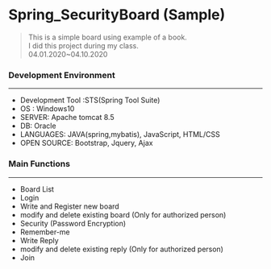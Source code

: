 # Spring_SecurityBoard (Sample)
> This is a simple board using example of a book.      
> I did this project during my class.    
>04.01.2020~04.10.2020     
### Development Environment  
***
* Development Tool :STS(Spring Tool Suite)
* OS : Windows10
* SERVER: Apache tomcat 8.5
* DB: Oracle
* LANGUAGES: JAVA(spring,mybatis), JavaScript, HTML/CSS
* OPEN SOURCE: Bootstrap, Jquery, Ajax
### Main Functions
***
* Board List
* Login
* Write and Register new board
* modify and delete existing board (Only for authorized person)
* Security (Password Encryption)
* Remember-me
* Write Reply
* modify and delete existing reply (Only for authorized person)
* Join 


